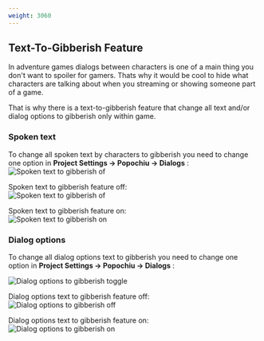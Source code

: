 ```yaml
---
weight: 3060
---
```


## Text-To-Gibberish Feature

In adventure games dialogs between characters is one of a main thing you don't want to spoiler for gamers. Thats why it would be cool to hide what characters are talking about when you streaming or showing someone part of a game.

That is why there is a text-to-gibberish feature that change all text and/or dialog options to gibberish only within game.

### Spoken text

To change all spoken text by characters to gibberish you need to change one option in **Project Settings -> Popochiu -> Dialogs** :  
![Spoken text to gibberish of](../../assets/images/how-to-develop-a-game/adv_tech_talk_gibberish_setting.png "Spoken text feature")

	
Spoken text to gibberish feature off:  
![Spoken text to gibberish of](../../assets/images/how-to-develop-a-game/adv_tech_talk_gibberish_off.png "Talking character without gibberish on")

Spoken text to gibberish feature on:  
![Spoken text to gibberish on](../../assets/images/how-to-develop-a-game/adv_tech_talk_gibberish_on.png "Talking character without gibberish on")

### Dialog options
To change all dialog options text to gibberish you need to change one option in **Project Settings -> Popochiu -> Dialogs** :  

![Dialog options to gibberish toggle](../../assets/images/how-to-develop-a-game/adv_tech_dialog_option_setting.png "Dialog option feature")

Dialog options text to gibberish feature off:  
![Dialog options to gibberish off](../../assets/images/how-to-develop-a-game/adv_tech_dialog_options_gibberish_off.png "Talking character without gibberish on")

Dialog options text to gibberish feature on:  
![Dialog options to gibberish on](../../assets/images/how-to-develop-a-game/adv_tech_dialog_options_gibberish_on.png "Talking character without gibberish on")